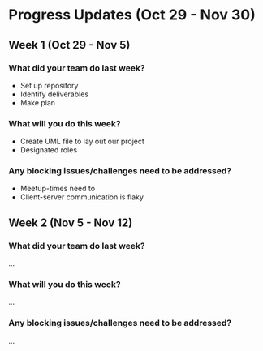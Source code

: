 # Progress Updates (Oct 29 - Nov 30)

## Week 1 (Oct 29 - Nov 5)

### What did your team do last week?
* Set up repository
* Identify deliverables
* Make plan

### What will you do this week?
* Create UML file to lay out our project
* Designated roles 

### Any blocking issues/challenges need to be addressed?
* Meetup-times need to 
* Client-server communication is flaky


## Week 2 (Nov 5 - Nov 12)

### What did your team do last week?
...

### What will you do this week?
...

### Any blocking issues/challenges need to be addressed?
...
